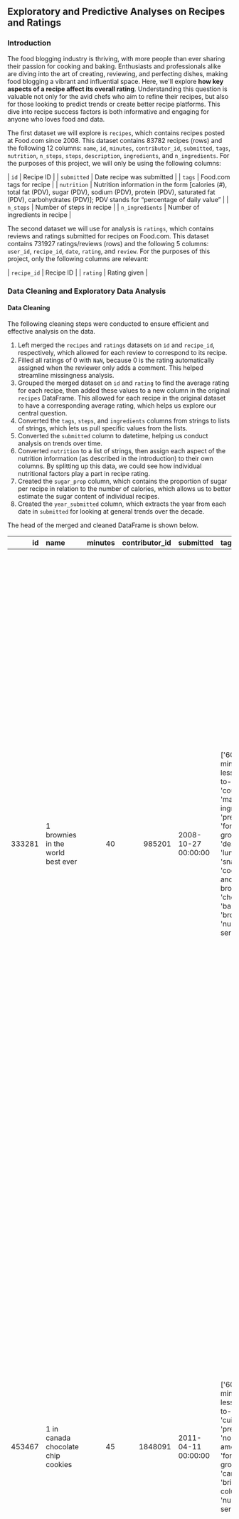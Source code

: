 ## Exploratory and Predictive Analyses on Recipes and Ratings


### Introduction
The food blogging industry is thriving, with more people than ever sharing their passion for cooking and baking. Enthusiasts and professionals alike are diving into the art of creating, reviewing, and perfecting dishes, making food blogging a vibrant and influential space. Here, we'll explore **how key aspects of a recipe affect its overall rating**. Understanding this question is valuable not only for the avid chefs who aim to refine their recipes, but also for those looking to predict trends or create better recipe platforms. This dive into recipe success factors is both informative and engaging for anyone who loves food and data.

The first dataset we will explore is `recipes`, which contains recipes posted at Food.com since 2008. This dataset contains 83782 recipes (rows) and the following 12 columns: `name`, `id`, `minutes`, `contributor_id`, `submitted`, `tags`, `nutrition`, `n_steps`, `steps`, `description`, `ingredients`, and `n_ingredients`. For the purposes of this project, we will only be using the following columns:

| `id` | Recipe ID |
| `submitted` | Date recipe was submitted |
| `tags` | Food.com tags for recipe |
| `nutrition` | Nutrition information in the form [calories (#), total fat (PDV), sugar (PDV), sodium (PDV), protein (PDV), saturated fat (PDV), carbohydrates (PDV)]; PDV stands for “percentage of daily value” |
| `n_steps` | Number of steps in recipe |
| `n_ingredients` | Number of ingredients in recipe |

The second dataset we will use for analysis is `ratings`, which contains reviews and ratings submitted for recipes on Food.com. This dataset contains 731927 ratings/reviews (rows) and the following 5 columns: `user_id`, `recipe_id`, `date`, `rating`, and `review`. For the purposes of this project, only the following columns are relevant:

| `recipe_id` | Recipe ID |
| `rating` | Rating given |


### Data Cleaning and Exploratory Data Analysis
#### Data Cleaning
The following cleaning steps were conducted to ensure efficient and effective analysis on the data.

1. Left merged the `recipes` and `ratings` datasets on `id` and `recipe_id`, respectively, which allowed for each review to correspond to its recipe.
2. Filled all ratings of 0 with `NaN`, because 0 is the rating automatically assigned when the reviewer only adds a comment. This helped streamline missingness analysis.
3. Grouped the merged dataset on `id` and `rating` to find the average rating for each recipe, then added these values to a new column in the original `recipes` DataFrame. This allowed for each recipe in the original dataset to have a corresponding average rating, which helps us explore our central question.
4. Converted the `tags`, `steps`, and `ingredients` columns from strings to lists of strings, which lets us pull specific values from the lists.
5. Converted the `submitted` column to datetime, helping us conduct analysis on trends over time.
6. Converted `nutrition` to a list of strings, then assign each aspect of the nutrition information (as described in the introduction) to their own columns. By splitting up this data, we could see how individual nutritional factors play a part in recipe rating.
7. Created the `sugar_prop` column, which contains the proportion of sugar per recipe in relation to the number of calories, which allows us to better estimate the sugar content of individual recipes.
8. Created the `year_submitted` column, which extracts the year from each date in `submitted` for looking at general trends over the decade.

The head of the merged and cleaned DataFrame is shown below.

|     id | name                                 |   minutes |   contributor_id | submitted           | tags                                                                                                                                                                                                                                                                                               | nutrition                                                   |   n_steps | steps                                                                                                                                                                                                                                                                                                                                                                                                                                                                                                                                                                                                                                                                                                                                                                                                                                                                                                                                                                                                                                                                                                                                                                                                                                                                                                                                                                                                               | description                                                                                                                                                                                                                                                                                                                                                                       | ingredients                                                                                                                                                                                                                             |   n_ingredients |   avg_rating |   cal_count |   tot_fat_pdv |   sugar_pdv |   sodium_pdv |   protein_pdv |   sat_fat_pdv |   carbs_pdv |   sugar_prop |   submitted_year |
|-------:|:-------------------------------------|----------:|-----------------:|:--------------------|:---------------------------------------------------------------------------------------------------------------------------------------------------------------------------------------------------------------------------------------------------------------------------------------------------|:------------------------------------------------------------|----------:|:--------------------------------------------------------------------------------------------------------------------------------------------------------------------------------------------------------------------------------------------------------------------------------------------------------------------------------------------------------------------------------------------------------------------------------------------------------------------------------------------------------------------------------------------------------------------------------------------------------------------------------------------------------------------------------------------------------------------------------------------------------------------------------------------------------------------------------------------------------------------------------------------------------------------------------------------------------------------------------------------------------------------------------------------------------------------------------------------------------------------------------------------------------------------------------------------------------------------------------------------------------------------------------------------------------------------------------------------------------------------------------------------------------------------|:----------------------------------------------------------------------------------------------------------------------------------------------------------------------------------------------------------------------------------------------------------------------------------------------------------------------------------------------------------------------------------|:----------------------------------------------------------------------------------------------------------------------------------------------------------------------------------------------------------------------------------------|----------------:|-------------:|------------:|--------------:|------------:|-------------:|--------------:|--------------:|------------:|-------------:|-----------------:|
| 333281 | 1 brownies in the world    best ever |        40 |           985201 | 2008-10-27 00:00:00 | ['60-minutes-or-less', 'time-to-make', 'course', 'main-ingredient', 'preparation', 'for-large-groups', 'desserts', 'lunch', 'snacks', 'cookies-and-brownies', 'chocolate', 'bar-cookies', 'brownies', 'number-of-servings']                                                                        | ['138.4', '10.0', '50.0', '3.0', '3.0', '19.0', '6.0']      |        10 | ['heat the oven to 350f and arrange the rack in the middle', 'line an 8-by-8-inch glass baking dish with aluminum foil', 'combine chocolate and butter in a medium saucepan and cook over medium-low heat ', 'stirring frequently ', 'until evenly melted', 'remove from heat and let cool to room temperature', 'combine eggs ', 'sugar ', 'cocoa powder ', 'vanilla extract ', 'espresso ', 'and salt in a large bowl and briefly stir until just evenly incorporated', 'add cooled chocolate and mix until uniform in color', 'add flour and stir until just incorporated', 'transfer batter to the prepared baking dish', 'bake until a tester inserted in the center of the brownies comes out clean ', 'about 25 to 30 minutes', 'remove from the oven and cool completely before cutting']                                                                                                                                                                                                                                                                                                                                                                                                                                                                                                                                                                                                                   | these are the most; chocolatey, moist, rich, dense, fudgy, delicious brownies that you'll ever make.....sereiously! there's no doubt that these will be your fav brownies ever for you can add things to them or make them plain.....either way they're pure heaven!                                                                                                              | ['bittersweet chocolate', 'unsalted butter', 'eggs', 'granulated sugar', 'unsweetened cocoa powder', 'vanilla extract', 'brewed espresso', 'kosher salt', 'all-purpose flour']                                                          |               9 |            4 |       138.4 |            10 |          50 |            3 |             3 |            19 |           6 |    0.361272  |             2008 |
| 453467 | 1 in canada chocolate chip cookies   |        45 |          1848091 | 2011-04-11 00:00:00 | ['60-minutes-or-less', 'time-to-make', 'cuisine', 'preparation', 'north-american', 'for-large-groups', 'canadian', 'british-columbian', 'number-of-servings']                                                                                                                                      | ['595.1', '46.0', '211.0', '22.0', '13.0', '51.0', '26.0']  |        12 | ['pre-heat oven the 350 degrees f', 'in a mixing bowl ', 'sift together the flours and baking powder', 'set aside', 'in another mixing bowl ', 'blend together the sugars ', 'margarine ', 'and salt until light and fluffy', 'add the eggs ', 'water ', 'and vanilla to the margarine / sugar mixture and mix together until well combined', 'add in the flour mixture to the wet ingredients and blend until combined', 'scrape down the sides of the bowl and add the chocolate chips', 'mix until combined', 'scrape down the sides to the bowl again', 'using an ice cream scoop ', 'scoop evenly rounded balls of dough and place of cookie sheet about 1 - 2 inches apart to allow for spreading during baking', 'bake for 10 - 15 minutes or until golden brown on the outside and soft & chewy in the center', 'serve hot and enjoy !']                                                                                                                                                                                                                                                                                                                                                                                                                                                                                                                                                                    | this is the recipe that we use at my school cafeteria for chocolate chip cookies. they must be the best chocolate chip cookies i have ever had! if you don't have margarine or don't like it, then just use butter (softened) instead.                                                                                                                                            | ['white sugar', 'brown sugar', 'salt', 'margarine', 'eggs', 'vanilla', 'water', 'all-purpose flour', 'whole wheat flour', 'baking soda', 'chocolate chips']                                                                             |              11 |            5 |       595.1 |            46 |         211 |           22 |            13 |            51 |          26 |    0.354562  |             2011 |
| 306168 | 412 broccoli casserole               |        40 |            50969 | 2008-05-30 00:00:00 | ['60-minutes-or-less', 'time-to-make', 'course', 'main-ingredient', 'preparation', 'side-dishes', 'vegetables', 'easy', 'beginner-cook', 'broccoli']                                                                                                                                               | ['194.8', '20.0', '6.0', '32.0', '22.0', '36.0', '3.0']     |         6 | ['preheat oven to 350 degrees', 'spray a 2 quart baking dish with cooking spray ', 'set aside', 'in a large bowl mix together broccoli ', 'soup ', 'one cup of cheese ', 'garlic powder ', 'pepper ', 'salt ', 'milk ', '1 cup of french onions ', 'and soy sauce', 'pour into baking dish ', 'sprinkle remaining cheese over top', 'bake for 25 minutes or until cheese is lightly browned', 'sprinkle with rest of french fried onions and bake until onions are browned and cheese is bubbly ', 'about 10 more minutes']                                                                                                                                                                                                                                                                                                                                                                                                                                                                                                                                                                                                                                                                                                                                                                                                                                                                                         | since there are already 411 recipes for broccoli casserole posted to "zaar" ,i decided to call this one  #412 broccoli casserole.i don't think there are any like this one in the database. i based this one on the famous "green bean casserole" from campbell's soup. but i think mine is better since i don't like cream of mushroom soup.submitted to "zaar" on may 28th,2008 | ['frozen broccoli cuts', 'cream of chicken soup', 'sharp cheddar cheese', 'garlic powder', 'ground black pepper', 'salt', 'milk', 'soy sauce', 'french-fried onions']                                                                   |               9 |            5 |       194.8 |            20 |           6 |           32 |            22 |            36 |           3 |    0.0308008 |             2008 |
| 286009 | millionaire pound cake               |       120 |           461724 | 2008-02-12 00:00:00 | ['time-to-make', 'course', 'cuisine', 'preparation', 'occasion', 'north-american', 'desserts', 'american', 'southern-united-states', 'dinner-party', 'holiday-event', 'cakes', 'dietary', 'christmas', 'thanksgiving', 'low-sodium', 'low-in-something', 'taste-mood', 'sweet', '4-hours-or-less'] | ['878.3', '63.0', '326.0', '13.0', '20.0', '123.0', '39.0'] |         7 | ['freheat the oven to 300 degrees', 'grease a 10-inch tube pan with butter ', 'dust the bottom and sides with flour ', 'and set aside', 'in a large mixing bowl ', 'cream the butter and sugar with an electric mixer and add the eggs one at a time ', 'beating after each addition', 'alternately add the flour and milk ', 'stirring till the batter is smooth', 'add the two extracts and stir till well blended', 'scrape the batter into the prepared pan and bake till a cake tester or knife blade inserted in the center comes out clean ', 'about 1 1 / 2 hours', 'cool the cake in the pan on a rack for 5 minutes ', 'then turn it out on the rack to cool completely']                                                                                                                                                                                                                                                                                                                                                                                                                                                                                                                                                                                                                                                                                                                                 | why a millionaire pound cake?  because it's super rich!  this scrumptious cake is the pride of an elderly belle from jackson, mississippi.  the recipe comes from "the glory of southern cooking" by james villas.                                                                                                                                                                | ['butter', 'sugar', 'eggs', 'all-purpose flour', 'whole milk', 'pure vanilla extract', 'almond extract']                                                                                                                                |               7 |            5 |       878.3 |            63 |         326 |           13 |            20 |           123 |          39 |    0.371172  |             2008 |
| 475785 | 2000 meatloaf                        |        90 |          2202916 | 2012-03-06 00:00:00 | ['time-to-make', 'course', 'main-ingredient', 'preparation', 'main-dish', 'potatoes', 'vegetables', '4-hours-or-less', 'meatloaf', 'simply-potatoes2']                                                                                                                                             | ['267.0', '30.0', '12.0', '12.0', '29.0', '48.0', '2.0']    |        17 | ['pan fry bacon ', 'and set aside on a paper towel to absorb excess grease', 'mince yellow onion ', 'red bell pepper ', 'and add to your mixing bowl', 'chop garlic and set aside', 'put 1tbsp olive oil into a saut pan ', 'along with chopped garlic ', 'teaspoons white pepper and a pinch of kosher salt', 'bring to a medium heat to sweat your garlic', 'preheat oven to 350f', 'coarsely chop your baby spinach add to your heated pan ', 'stir frequently for approximately 5 min to wilt', 'add your spinach to the mixing bowl', 'chop your now cooled bacon ', 'and add it to the mixing bowl', 'add your meatloaf mix to the bowl ', 'with one egg and mix till thoroughly combined', 'add your goat cheese ', 'one egg ', '1 / 8 tsp white pepper and 1 / 8 tsp of kosher salt and mix till thoroughly combined', 'transfer to a 9x5 meatloaf pan ', 'and cook for 60 min or until the internal temperature is at least 160f', 'let stand for 5min', 'melt 1tbsp unsalted butter into a frying pan ', 'and cook up to three eggs at a time', 'crack each egg into a separate dish ', 'in order to prevent egg shells from reaching the pan ', 'then add salt and pepper to taste', 'wait until the egg whites are firm looking ', 'but slightly runny on top before flipping your eggs', 'after flipping ', 'wait 10~20 seconds before removing each egg and placing it over your slices of meatloaf'] | ready, set, cook! special edition contest entry: a mediterranean flavor inspired meatloaf dish. featuring: simply potatoes - shredded hash browns, egg, bacon, spinach, red bell pepper, and goat cheese.                                                                                                                                                                         | ['meatloaf mixture', 'unsmoked bacon', 'goat cheese', 'unsalted butter', 'eggs', 'baby spinach', 'yellow onion', 'red bell pepper', 'simply potatoes shredded hash browns', 'fresh garlic', 'kosher salt', 'white pepper', 'olive oil'] |              13 |            5 |       267   |            30 |          12 |           12 |            29 |            48 |           2 |    0.0449438 |             2012 |


#### Univariate Analysis
Embed at least one plotly plot you created in your notebook that displays the distribution of a single column (see Part 2: Report for instructions). Include a 1-2 sentence explanation about your plot, making sure to describe and interpret any trends present. (Your notebook will likely have more visualizations than your website, and that’s fine. Feel free to embed more than one univariate visualization in your website if you’d like, but make sure that each embedded plot is accompanied by a description.)

#### Bivariate Analysis
Embed at least one plotly plot that displays the relationship between two columns. Include a 1-2 sentence explanation about your plot, making sure to describe and interpret any trends present. (Your notebook will likely have more visualizations than your website, and that’s fine. Feel free to embed more than one bivariate visualization in your website if you’d like, but make sure that each embedded plot is accompanied by a description.)

#### Interesting Aggregates
Embed at least one grouped table or pivot table in your website and explain its significance.


### Assessment of Missingness
#### NMAR Analysis
State whether you believe there is a column in your dataset that is NMAR. Explain your reasoning and any additional data you might want to obtain that could explain the missingness (thereby making it MAR). Make sure to explicitly use the term “NMAR.”

#### Missingness Dependency
Present and interpret the results of your missingness permutation tests with respect to your data and question. Embed a plotly plot related to your missingness exploration; ideas include:
• The distribution of column Y when column X is missing and the distribution of column Y when column X is not missing, as was done in Lecture 8.
• The empirical distribution of the test statistic used in one of your permutation tests, along with the observed statistic.


### Hypothesis Testing
Clearly state your null and alternative hypotheses, your choice of test statistic and significance level, the resulting 
p-value, and your conclusion. Justify why these choices are good choices for answering the question you are trying to answer.

Optional: Embed a visualization related to your hypothesis test in your website.

Tip: When making writing your conclusions to the statistical tests in this project, never use language that implies an absolute conclusion; since we are performing statistical tests and not randomized controlled trials, we cannot prove that either hypothesis is 100% true or false.


### Framing a Prediction Problem
Clearly state your prediction problem and type (classification or regression). If you are building a classifier, make sure to state whether you are performing binary classification or multiclass classification. Report the response variable (i.e. the variable you are predicting) and why you chose it, the metric you are using to evaluate your model and why you chose it over other suitable metrics (e.g. accuracy vs. F1-score).

Note: Make sure to justify what information you would know at the “time of prediction” and to only train your model using those features. For instance, if we wanted to predict your final exam grade, we couldn’t use your Final Project grade, because the project is only due after the final exam! Feel free to ask questions if you’re not sure.


### Baseline Model
Describe your model and state the features in your model, including how many are quantitative, ordinal, and nominal, and how you performed any necessary encodings. Report the performance of your model and whether or not you believe your current model is “good” and why.

Tip: Make sure to hit all of the points above: many projects in the past have lost points for not doing so.


### Final Model
State the features you added and why they are good for the data and prediction task. Note that you can’t simply state “these features improved my accuracy”, since you’d need to choose these features and fit a model before noticing that – instead, talk about why you believe these features improved your model’s performance from the perspective of the data generating process.

Describe the modeling algorithm you chose, the hyperparameters that ended up performing the best, and the method you used to select hyperparameters and your overall model. Describe how your Final Model’s performance is an improvement over your Baseline Model’s performance.

Optional: Include a visualization that describes your model’s performance, e.g. a confusion matrix, if applicable.


### Fairness Analysis
Clearly state your choice of Group X and Group Y, your evaluation metric, your null and alternative hypotheses, your choice of test statistic and significance level, the resulting 
p-value, and your conclusion.

Optional: Embed a visualization related to your permutation test in your website.